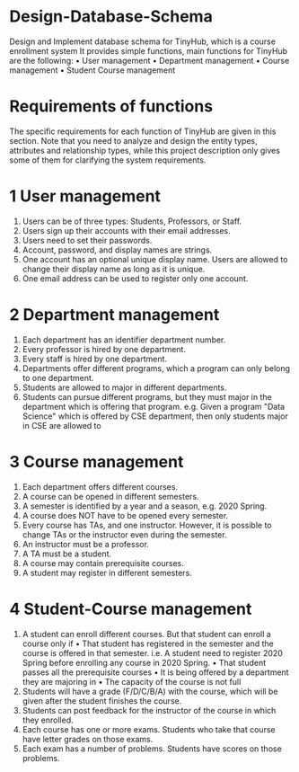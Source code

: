 # Design-Database-Schema
Design and Implement database schema for TinyHub, which is a course enrollment system 
 It provides simple functions, main functions for TinyHub are the following:
• User management
• Department management
• Course management
• Student Course management

# Requirements of functions
The specific requirements for each function of TinyHub are given in this section.
Note that you need to analyze and design the entity types, attributes
and relationship types, while this project description only gives some of them
for clarifying the system requirements.
# 1 User management
1. Users can be of three types: Students, Professors, or Staff.
2. Users sign up their accounts with their email addresses.
3. Users need to set their passwords.
4. Account, password, and display names are strings.
5. One account has an optional unique display name. Users are allowed to
change their display name as long as it is unique.
6. One email address can be used to register only one account.
# 2 Department management
1. Each department has an identifier department number.
2. Every professor is hired by one department.
3. Every staff is hired by one department.
4. Departments offer different programs, which a program can only belong
to one department.
5. Students are allowed to major in different departments.
6. Students can pursue different programs, but they must major in the department which is offering that program. e.g. Given a program "Data
Science" which is offered by CSE department, then only students major
in CSE are allowed to
# 3 Course management
1. Each department offers different courses.
2. A course can be opened in different semesters.
3. A semester is identified by a year and a season, e.g. 2020 Spring.
4. A course does NOT have to be opened every semester.
5. Every course has TAs, and one instructor. However, it is possible to
change TAs or the instructor even during the semester.
6. An instructor must be a professor.
7. A TA must be a student.
8. A course may contain prerequisite courses.
9. A student may register in different semesters.
# 4 Student-Course management
1. A student can enroll different courses. But that student can enroll a course
only if
• That student has registered in the semester and the course is offered
in that semester. i.e. A student need to register 2020 Spring before
enrolling any course in 2020 Spring.
• That student passes all the prerequisite courses
• It is being offered by a department they are majoring in
• The capacity of the course is not full
2. Students will have a grade (F/D/C/B/A) with the course, which will be
given after the student finishes the course.
3. Students can post feedback for the instructor of the course in which they
enrolled.
4. Each course has one or more exams. Students who take that course have
letter grades on those exams.
5. Each exam has a number of problems. Students have scores on those
problems.
